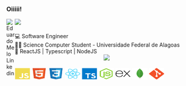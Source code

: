 ### Oiiiii!
<img src="https://media.giphy.com/media/hvRJCLFzcasrR4ia7z/giphy.gif" width="25px">
<a href="https://www.linkedin.com/in/eduardoddmg/">
  <img align="left" alt="Eduardo Melo Linkedin" width="22px" src="https://raw.githubusercontent.com/peterthehan/peterthehan/master/assets/linkedin.svg" />
</a>
<br><br>
💻 Software Engineer <br>
👨‍🎓 Science Computer Student - Universidade Federal de Alagoas<br>
🚀 ReactJS | Typescript | NodeJS <br>

 <div align="center">
  <img height="180em" src="https://github-readme-stats.vercel.app/api?username=eduardoddmg&show_icons=true&theme=dark&include_all_commits=true&count_private=true"/>
</div>
  
<div style="display: inline_block"><br>
  <img align="center" alt="Edu-Js" height="30" width="40" src="https://raw.githubusercontent.com/devicons/devicon/master/icons/javascript/javascript-plain.svg">
  <img align="center" alt="Edu-HTML" height="30" width="40" src="https://raw.githubusercontent.com/devicons/devicon/master/icons/html5/html5-original.svg">
  <img align="center" alt="Edu-CSS" height="30" width="40" src="https://raw.githubusercontent.com/devicons/devicon/master/icons/css3/css3-original.svg">
 <img align="center" alt="Edu-react" height="30" width="40" src="https://raw.githubusercontent.com/devicons/devicon/master/icons/react/react-original.svg">
 <img align="center" alt="Edu-type" height="30" width="40" src="https://raw.githubusercontent.com/devicons/devicon/master/icons/typescript/typescript-original.svg">
 <img align="center" alt="Edu-node" height="30" width="40" src="https://raw.githubusercontent.com/devicons/devicon/master/icons/nodejs/nodejs-original.svg">
 <img align="center" alt="Edu-express" height="30" width="40" src="https://raw.githubusercontent.com/devicons/devicon/master/icons/express/express-original.svg">
 <img align="center" alt="Edu-mongo" height="30" width="40" src="https://raw.githubusercontent.com/devicons/devicon/master/icons/mongodb/mongodb-original.svg">
 <img align="center" alt="Edu-git" height="30" width="40" src="https://raw.githubusercontent.com/devicons/devicon/master/icons/git/git-original.svg">
</div>
 
  
  
